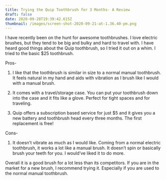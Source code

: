 ```yaml
---
title: Trying the Quip Toothbrush for 3 Months- A Review
draft: false
date: 2020-09-28T19:39:42.615Z
thumbnail: /images/screen-shot-2020-09-21-at-1.36.40-pm.png
---
```

I have recently been on the hunt for awesome toothbrushes. I love  electric brushes, but they tend to be big and bulky and hard to travel with. I have heard good things about the Quip toothbrush, so I tried it out on a whim. I tried to the basic $25 toothbrush. 

Pros-

1. I like that the toothbrush is similar in size to a normal manual toothbrush. It feels natural in my hand and aids with vibration as I brush like I would with a manual brush.


2. It comes with a travel/storage case. You can put your toothbrush down into the case and it fits like a glove. Perfect for tight spaces and for traveling. 


3. Quip offers a subscription based service for just $5 and it gives you a new battery and toothbrush head every three months. The first replacement is free!

Cons-

1. It doesn’t vibrate as much as I would like. Coming from a normal electric toothbrush, it works a lot like a manual brush. It doesn’t spin or basically brush your teeth for you. I would’ve liked it to do more. 

Overall it is a good brush for a lot less than its competitors. If you are in the market for a new brush, I recommend trying it. Especially if you are used to the normal manual toothbrush.